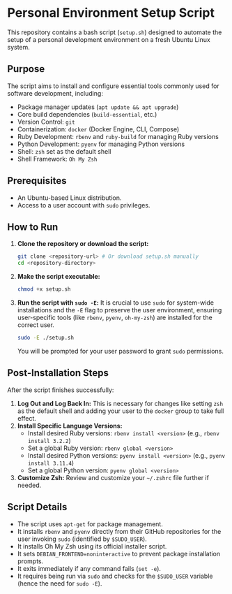 # Personal Environment Setup Script

This repository contains a bash script (`setup.sh`) designed to automate the setup of a personal development environment on a fresh Ubuntu Linux system.

## Purpose

The script aims to install and configure essential tools commonly used for software development, including:

*   Package manager updates (`apt update && apt upgrade`)
*   Core build dependencies (`build-essential`, etc.)
*   Version Control: `git`
*   Containerization: `docker` (Docker Engine, CLI, Compose)
*   Ruby Development: `rbenv` and `ruby-build` for managing Ruby versions
*   Python Development: `pyenv` for managing Python versions
*   Shell: `zsh` set as the default shell
*   Shell Framework: `Oh My Zsh`

## Prerequisites

*   An Ubuntu-based Linux distribution.
*   Access to a user account with `sudo` privileges.

## How to Run

1.  **Clone the repository or download the script:**
    ```bash
    git clone <repository-url> # Or download setup.sh manually
    cd <repository-directory>
    ```

2.  **Make the script executable:**
    ```bash
    chmod +x setup.sh
    ```

3.  **Run the script with `sudo -E`:**
    It is crucial to use `sudo` for system-wide installations and the `-E` flag to preserve the user environment, ensuring user-specific tools (like `rbenv`, `pyenv`, `oh-my-zsh`) are installed for the correct user.
    ```bash
    sudo -E ./setup.sh
    ```
    You will be prompted for your user password to grant `sudo` permissions.

## Post-Installation Steps

After the script finishes successfully:

1.  **Log Out and Log Back In:** This is necessary for changes like setting `zsh` as the default shell and adding your user to the `docker` group to take full effect.
2.  **Install Specific Language Versions:**
    *   Install desired Ruby versions: `rbenv install <version>` (e.g., `rbenv install 3.2.2`)
    *   Set a global Ruby version: `rbenv global <version>`
    *   Install desired Python versions: `pyenv install <version>` (e.g., `pyenv install 3.11.4`)
    *   Set a global Python version: `pyenv global <version>`
3.  **Customize Zsh:** Review and customize your `~/.zshrc` file further if needed.

## Script Details

*   The script uses `apt-get` for package management.
*   It installs `rbenv` and `pyenv` directly from their GitHub repositories for the user invoking `sudo` (identified by `$SUDO_USER`).
*   It installs Oh My Zsh using its official installer script.
*   It sets `DEBIAN_FRONTEND=noninteractive` to prevent package installation prompts.
*   It exits immediately if any command fails (`set -e`).
*   It requires being run via `sudo` and checks for the `$SUDO_USER` variable (hence the need for `sudo -E`). 
